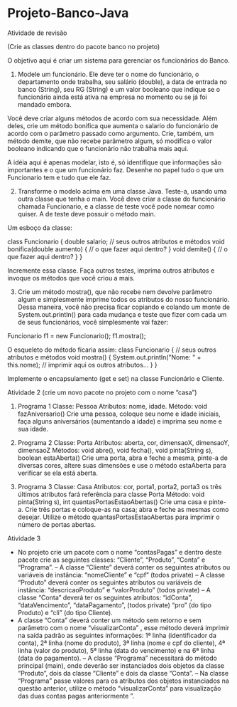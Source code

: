 # Projeto-Banco-Java

Atividade de revisão 

(Crie as classes dentro do pacote banco no projeto)

 O objetivo aqui é criar um sistema para gerenciar os funcionários do Banco.

1) Modele um funcionário. Ele deve ter o nome do funcionário, o departamento onde trabalha, seu salário (double), a data de entrada no banco (String), seu RG (String) e um valor booleano que indique se o funcionário ainda está ativa na empresa no momento ou se já foi mandado embora.

Você deve criar alguns métodos de acordo com sua necessidade. Além deles, crie um método bonifica que aumenta o salario do funcionário de acordo com o parâmetro passado como argumento. Crie, também, um método demite, que não recebe parâmetro algum, só modifica o valor booleano indicando que o funcionário não trabalha mais aqui.

A idéia aqui é apenas modelar, isto é, só identifique que informações são importantes e o que um funcionário faz. Desenhe no papel tudo o que um Funcionario tem e tudo que ele faz.

2) Transforme o modelo acima em uma classe Java. Teste-a, usando uma outra classe que tenha o main. Você deve criar a classe do funcionário chamada Funcionario, e a classe de teste você pode nomear como quiser. A de teste deve possuir o método main.

Um esboço da classe:

class Funcionario {
double salario;
// seus outros atributos e métodos
void bonifica(double aumento) {
// o que fazer aqui dentro?
}
void demite() {
// o que fazer aqui dentro?
}
}

Incremente essa classe. Faça outros testes, imprima outros atributos e invoque os métodos que você criou a mais.

3) Crie um método mostra(), que não recebe nem devolve parâmetro algum e simplesmente imprime todos os atributos do nosso funcionário. Dessa maneira, você não precisa ficar copiando e colando um monte de System.out.println() para cada mudança e teste que fizer com cada um de seus funcionários, você simplesmente vai fazer:

Funcionario f1 = new Funcionario();
f1.mostra();

O esqueleto do método ficaria assim:
class Funcionario {
// seus outros atributos e métodos
void mostra() {
System.out.println("Nome: " + this.nome);
// imprimir aqui os outros atributos...
}
}

Implemente o encapsulamento (get e set) na classe Funcionário e Cliente.

Atividade 2 (crie um novo pacote no projeto com o nome “casa”)

1) Programa 1
Classe: Pessoa Atributos: nome, idade. Método: void fazAniversario() Crie uma pessoa, coloque seu nome e idade iniciais, faça alguns aniversários (aumentando a idade) e imprima seu nome e sua idade.

2) Programa 2
Classe: Porta Atributos: aberta, cor, dimensaoX, dimensaoY, dimensaoZ Métodos: void abre(), void fecha(), void pinta(String s), boolean estaAberta() Crie uma porta, abra e feche a mesma, pinte-a de diversas cores, altere suas dimensões e use o método estaAberta para verificar se ela está aberta.

3) Programa 3
Classe: Casa Atributos: cor, porta1, porta2, porta3 os três últimos atributos fará referência para  classe Porta Método: void pinta(String s), int quantasPortasEstaoAbertas() Crie uma casa e pinte-a. Crie três portas e coloque-as na casa; abra e feche as mesmas como desejar. Utilize o método quantasPortasEstaoAbertas para imprimir o número de portas abertas.


Atividade 3

- No projeto crie um pacote com o nome “contasPagas” e dentro deste pacote crie as seguintes classes: “Cliente”, “Produto”, “Conta” e “Programa”.
– A classe “Cliente” deverá conter os seguintes atributos ou variáveis de instância:  “nomeCliente” e “cpf” (todos private)
– A classe “Produto” deverá conter os seguintes atributos ou variáveis de instância:  “descricaoProduto” e “valorProduto” (todos private)
– A classe “Conta” deverá ter os seguintes atributos: “idConta”, “dataVencimento”, “dataPagamento”, (todos private) “pro”  (do tipo Produto) e  “cli” (do tipo Cliente). 
- A classe “Conta” deverá conter um método sem retorno e sem parâmetro com o nome “visualizarConta” , esse método deverá imprimir na saída padrão as seguintes informações: 1ª linha (identificador da conta), 2ª linha (nome do produto), 3ª linha (nome e cpf do cliente), 4ª linha (valor do produto), 5ª linha (data do vencimento) e na 6ª linha (data do pagamento).
 – A classe “Programa” necessitará do método principal (main), onde deverão ser instanciados dois objetos da classe “Produto”, dois da classe “Cliente” e dois da classe “Conta”. 
 – Na classe “Programa” passe valores para os atributos dos objetos instanciados na questão anterior, utilize o método “visualizarConta” para visualização das duas contas pagas anteriormente ”. 

 

